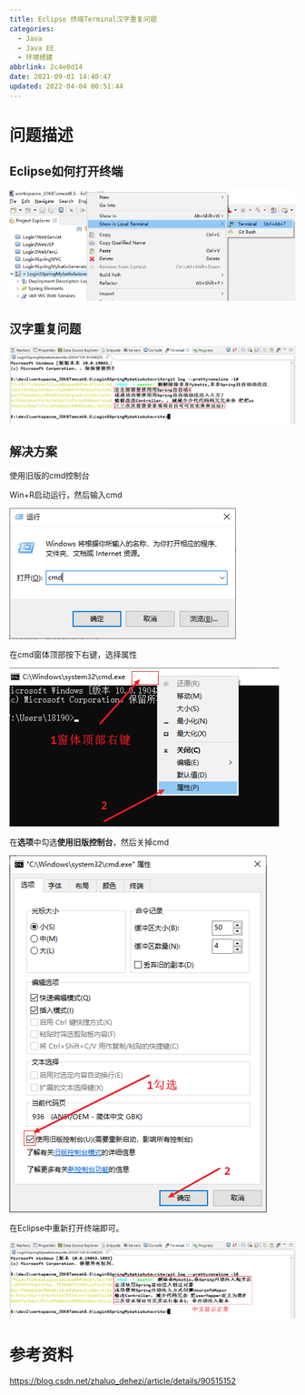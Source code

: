 ```yaml
---
title: Eclipse 终端Terminal汉字重复问题
categories: 
  - Java
  - Java EE
  - 环境搭建
abbrlink: 2c4e0d14
date: 2021-09-01 14:40:47
updated: 2022-04-04 00:51:44
---
```

# 问题描述

## Eclipse如何打开终端

![image-20210901144254886](https://raw.githubusercontent.com/lanlan2017/images/master/Blog/Sum/20210901144255.png)

## 汉字重复问题

![image-20210901144432538](https://raw.githubusercontent.com/lanlan2017/images/master/Blog/Sum/20210901144432.png)

## 解决方案

使用旧版的cmd控制台

Win+R启动运行，然后输入cmd

![image-20210901144520339](https://raw.githubusercontent.com/lanlan2017/images/master/Blog/Sum/20210901144520.png)

在cmd窗体顶部按下右键，选择属性

![image-20210901144621497](https://raw.githubusercontent.com/lanlan2017/images/master/Blog/Sum/20210901144621.png)

在**选项**中勾选**使用旧版控制台**，然后关掉cmd

![image-20210901145018063](https://raw.githubusercontent.com/lanlan2017/images/master/Blog/Sum/20210901145018.png)

在Eclipse中重新打开终端即可。

![image-20210901145304687](https://raw.githubusercontent.com/lanlan2017/images/master/Blog/Sum/20210901145304.png)

# 参考资料

https://blog.csdn.net/zhaluo_dehezi/article/details/90515152
